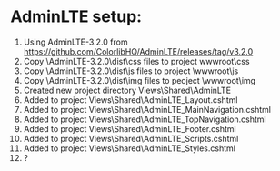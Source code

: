 AdminLTE setup:
===============
1.	Using AdminLTE-3.2.0 from https://github.com/ColorlibHQ/AdminLTE/releases/tag/v3.2.0
2.	Copy \AdminLTE-3.2.0\dist\css files to project wwwroot\css
3.	Copy \AdminLTE-3.2.0\dist\js files to project \wwwroot\js
4.	Copy \AdminLTE-3.2.0\dist\img files to peoject \wwwroot\img
5.	Created new project directory Views\Shared\AdminLTE
6.	Added to project Views\Shared\AdminLTE\_Layout.cshtml
7.	Added to project Views\Shared\AdminLTE\_MainNavigation.cshtml
8.	Added to project Views\Shared\AdminLTE\_TopNavigation.cshtml
9.	Added to project Views\Shared\AdminLTE\_Footer.cshtml
10.	Added to project Views\Shared\AdminLTE\_Scripts.cshtml
11.	Added to project Views\Shared\AdminLTE\_Styles.cshtml
12.	?


